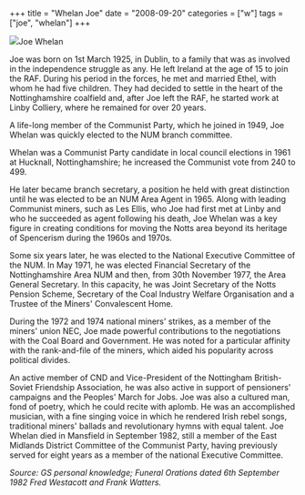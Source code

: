 +++
title = "Whelan Joe"
date = "2008-09-20"
categories = ["w"]
tags = ["joe", "whelan"]
+++

![](http://79.170.40.183/grahamstevenson.me.uk/images/stories/whelan%20joe%20resized.jpg)Joe Whelan

Joe was born on 1st March 1925, in Dublin, to a family that was as involved in the independence struggle as any. He left Ireland at the age of 15 to join the RAF. During his period in the forces, he met and married Ethel, with whom he had five children. They had decided to settle in the heart of the Nottinghamshire coalfield and, after Joe left the RAF, he started work at Linby Colliery, where he remained for over 20 years.

A life-long member of the Communist Party, which he joined in 1949, Joe Whelan was quickly elected to the NUM branch committee.

Whelan was a Communist Party candidate in local council elections in 1961 at Hucknall, Nottinghamshire; he increased the Communist vote from 240 to 499. 
  
He later became branch secretary, a position he held with great distinction until he was elected to be an NUM Area Agent in 1965. Along with leading Communist miners, such as Les Ellis, who Joe had first met at Linby and who he succeeded as agent following his death, Joe Whelan was a key figure in creating conditions for moving the Notts area beyond its heritage of Spencerism during the 1960s and 1970s.

Some six years later, he was elected to the National Executive Committee of the NUM. In May 1971, he was elected Financial Secretary of the Nottinghamshire Area NUM and then, from 30th November 1977, the Area General Secretary. In this capacity, he was Joint Secretary of the Notts Pension Scheme, Secretary of the Coal Industry Welfare Organisation and a Trustee of the Miners' Convalescent Home.  
  
During the 1972 and 1974 national miners' strikes, as a member of the miners' union NEC, Joe made powerful contributions to the negotiations with the Coal Board and Government. He was noted for a particular affinity with the rank-and-file of the miners, which aided his popularity across political divides.

An active member of CND and Vice-President of the Nottingham British-Soviet Friendship Association, he was also active in support of pensioners' campaigns and the Peoples' March for Jobs. Joe was also a cultured man, fond of poetry, which he could recite with aplomb. He was an accomplished musician, with a fine singing voice in which he rendered Irish rebel songs, traditional miners' ballads and revolutionary hymns with equal talent. Joe Whelan died in Mansfield in September 1982, still a member of the East Midlands District Committee of the Communist Party, having previously served for eight years as a member of the national Executive Committee.

_Source: GS personal knowledge; Funeral Orations dated 6th September 1982 Fred Westacott and Frank Watters._
